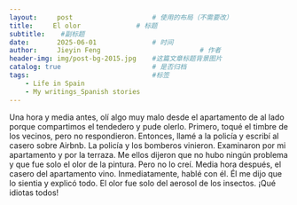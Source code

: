 ```yaml
---
layout:     post   				    # 使用的布局（不需要改）
title:     El olor 				# 标题  
subtitle:    #副标题
date:       2025-06-01 				# 时间
author:     Jieyin Feng 						# 作者 
header-img: img/post-bg-2015.jpg 	#这篇文章标题背景图片
catalog: true 						# 是否归档
tags:								#标签
    - Life in Spain
    - My writings_Spanish stories
---
```


Una hora y media antes, olí algo muy malo desde el apartamento de al lado porque compartimos el tendedero y pude olerlo. Primero, toqué el timbre de los vecinos, pero no respondieron. Entonces, llamé a la policía y escribí al casero sobre Airbnb. La policía y los bomberos vinieron. Examinaron por mi apartamento y por la terraza. Me ellos dijeron que no hubo ningún problema y que fue solo el olor de la pintura. Pero no lo creí. Media hora después, el casero del apartamento vino. Inmediatamente, hablé con él. Él me dijo que lo sientia y explicó todo. El olor fue solo del aerosol de los insectos. ¡Qué idiotas todos!
